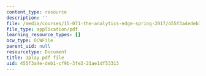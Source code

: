 ```yaml
---
content_type: resource
description: ''
file: /media/courses/15-071-the-analytics-edge-spring-2017/455f3a4edeb1cf9b3fe221ae1df53313_-mW-DYFyGqg.pdf
file_type: application/pdf
learning_resource_types: []
ocw_type: OCWFile
parent_uid: null
resourcetype: Document
title: 3play pdf file
uid: 455f3a4e-deb1-cf9b-3fe2-21ae1df53313
---
```


